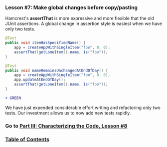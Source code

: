 ### Lesson #7: Make global changes before copy/pasting
Hamcrest's **assertThat** is more expressive and more flexible that the old JUnit assertions.  A global change in assertion style is easiest when we have only two tests.

```java
@Test
public void itemHasSpecifiedName() {
    app = createAppWithSingleItem("foo", 0, 0);
    assertThat(getLoneItem().name, is("foo"));
}

@Test
public void nameRemainsUnchangedAtEndOfDay() {
    app = createAppWithSingleItem("foo", 0, 0);
    app.updateAtEndOfDay();
    assertThat(getLoneItem().name, is("foo"));
}
```
```diff
+ GREEN
```
We have just expended considerable effort writing and refactoring only two tests.  Our investment allows us to now add
new tests rapidly.
### Go to [Part III: Characterizing the Code, Lesson #8](https://github.com/d215steinberg/GildedRose-Java/tree/Lesson%238)
### [Table of Contents](https://github.com/d215steinberg/GildedRose-Java/blob/startPoint/Table%20of%20Contents.md)